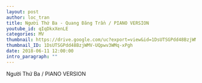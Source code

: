 ```yaml
---
layout: post
author: loc_tran
title: Người Thứ Ba - Quang Đăng Trần / PIANO VERSION
youtube_id: qIqDkxXenLE
categories: MV
thumbnail: https://drive.google.com/uc?export=view&id=1DsUTSGPdd48BzjWMV-UQpwv3WMq-xPgh
thumbnail_ID: 1DsUTSGPdd48BzjWMV-UQpwv3WMq-xPgh
date: 2018-06-11 12:00:00
intro_paragraph: ""
---
```

Người Thứ Ba / PIANO VERSION
